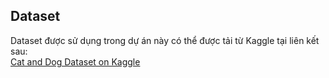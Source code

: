 ## Dataset
Dataset được sử dụng trong dự án này có thể được tải từ Kaggle tại liên kết sau:  
[Cat and Dog Dataset on Kaggle](https://www.kaggle.com/datasets/tongpython/cat-and-dog)
